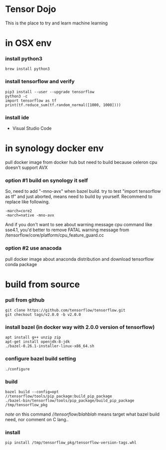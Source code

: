 # Tensor Dojo

This is the place to try and learn machine learning 

# in OSX env

### install python3

<pre><code>brew install python3</code></pre>

### install tensorflow and verify

<pre><code>pip3 install --user --upgrade tensorflow
python3 -c
import tensorflow as tf
print(tf.reduce_sum(tf.random_normal([1000, 1000])))</code></pre>

### install ide

- Visual Studio Code

# in synology docker env

pull docker image from docker hub but need to build because celeron cpu doesn't support AVX

### option #1 build on synology it self

So, need to add "-mno-avx" when bazel build. try to test "import tensorflow as tf" and just aborted, means need to build by yourself. Recommend to replace like following.
<pre><code>-march=core2
-march=native -mno-avx
</code></pre>

And if you don't want to see about warning message cpu command like sse4.1, you'd better to remove FATAL warning message from /tensorflow/core/platform/cpu_feature_guard.cc

### option #2 use anacoda

pull docker image about anaconda distribution and download tensorflow conda package

# build from source

### pull from github

<pre><code>git clone https://github.com/tensorflow/tensorflow.git
git checkout tags/v2.0.0 -b v2.0.0</code></pre>

### install bazel (in docker way with 2.0.0 version of tensorflow)

<pre><code>apt install g++ unzip zip
apt-get install openjdk-8-jdk
./bazel-0.26.1-installer-linux-x86_64.sh</code></pre>

### configure bazel build setting

<pre><code>./configure</code></pre>

### build

<pre><code>bazel build --config=opt //tensorflow/tools/pip_package:build_pip_package
./bazel-bin/tensorflow/tools/pip_package/build_pip_package /tmp/tensorflow_pkg</code></pre>

*note* on this command *//tensorflow/blahblah* means target what bazel build need, nor comment on C lang..

### install 

<pre><code>pip install /tmp/tensorflow_pkg/tensorflow-version-tags.whl</code></pre>
